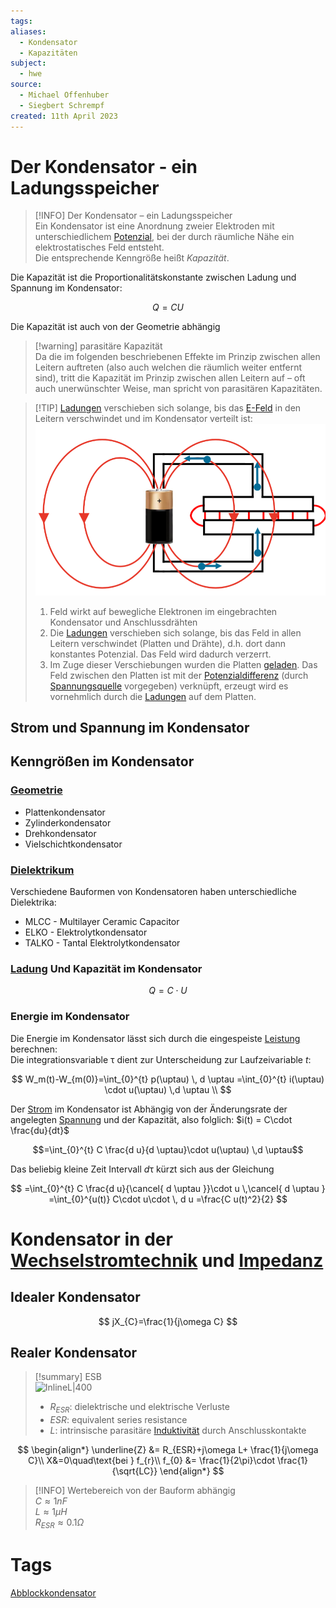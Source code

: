 ```yaml
---
tags: 
aliases:
  - Kondensator
  - Kapazitäten
subject:
  - hwe
source:
  - Michael Offenhuber
  - Siegbert Schrempf
created: 11th April 2023
---
```


# Der Kondensator - ein Ladungsspeicher

> [!INFO] Der Kondensator – ein Ladungsspeicher  
>  Ein Kondensator ist eine Anordnung zweier Elektroden mit unterschiedlichem [Potenzial](elektrische%20Spannung.md), bei der durch räumliche Nähe ein elektrostatisches Feld entsteht.  
>  Die entsprechende Kenngröße heißt *Kapazität*.

Die Kapazität ist die Proportionalitätskonstante zwischen Ladung und Spannung im Kondensator:

$$Q = CU$$

Die Kapazität ist auch von der Geometrie abhängig





> [!warning] parasitäre Kapazität  
>  Da die im folgenden beschriebenen Effekte im Prinzip zwischen allen Leitern auftreten (also auch welchen die räumlich weiter entfernt sind), tritt die Kapazität im Prinzip zwischen allen Leitern auf – oft auch unerwünschter Weise, man spricht von parasitären Kapazitäten.



> [!TIP] [Ladungen](Statisches%20E-Feld.md) verschieben sich solange, bis das [E-Feld](Elektrisches%20Feld.md) in den Leitern verschwindet und im Kondensator verteilt ist:
> ![InlineR|350](assets/KondensatorBatterie.png)
> 1. Feld wirkt auf bewegliche Elektronen im eingebrachten Kondensator und Anschlussdrähten
> 1. Die [Ladungen](Statisches%20E-Feld.md) verschieben sich solange, bis das Feld in allen Leitern verschwindet (Platten und Drähte), d.h. dort dann konstantes Potenzial. Das Feld wird dadurch verzerrt.
> 1. Im Zuge dieser Verschiebungen wurden die Platten [geladen](Statisches%20E-Feld.md). Das Feld zwischen den Platten ist mit der [Potenzialdifferenz](elektrische%20Spannung.md) (durch [Spannungsquelle](elektrische%20Spannung.md) vorgegeben) verknüpft, erzeugt wird es vornehmlich durch die [Ladungen](Statisches%20E-Feld.md) auf dem Platten.


## Strom und Spannung im Kondensator



## Kenngrößen im Kondensator

### [Geometrie](../Mathematik/mathe%20(4)/Geometrie.md)

- Plattenkondensator
- Zylinderkondensator
- Drehkondensator
- Vielschichtkondensator

### [Dielektrikum](Dielektrikum.md)

Verschiedene Bauformen von Kondensatoren haben unterschiedliche Dielektrika:
- MLCC - Multilayer Ceramic Capacitor
- ELKO - Elektrolytkondensator
- TALKO - Tantal Elektrolytkondensator

### [Ladung](Statisches%20E-Feld.md) Und Kapazität im Kondensator

$$
Q=C\cdot U
$$

### Energie im Kondensator

Die Energie im Kondensator lässt sich durch die eingespeiste [Leistung](elektrische%20Leistung.md) berechnen:  
Die integrationsvariable $\uptau$ dient zur Unterscheidung zur Laufzeivariable $t$: 

$$
W_m(t)-W_{m(0)}=\int_{0}^{t} p(\uptau) \, d \uptau =\int_{0}^{t} i(\uptau) \cdot u(\uptau) \,d \uptau \\
$$

Der [Strom](elektrischer%20Strom.md) im Kondensator ist Abhängig von der Änderungsrate der angelegten [Spannung](elektrische%20Spannung.md) und der Kapazität, also folglich: $i(t) = C\cdot \frac{du}{dt}$  

$$=\int_{0}^{t} C \frac{d u}{d \uptau}\cdot u(\uptau) \,d \uptau$$

Das beliebig kleine Zeit Intervall $d\uptau$ kürzt sich aus der Gleichung

$$
=\int_{0}^{t} C \frac{d u}{\cancel{ d \uptau }}\cdot u \,\cancel{ d \uptau }
=\int_{0}^{u(t)} C\cdot u\cdot \, d u
=\frac{C u(t)^2}{2}
$$

# Kondensator in der [Wechselstromtechnik](Wechselstromtechnik.md) und [Impedanz](Impedanz.md)

## Idealer Kondensator

$$
jX_{C}=\frac{1}{j\omega C}
$$

## Realer Kondensator

> [!summary] ESB  
> ![InlineL|400](assets/cap_esb.png)
> 
> - $R_{ESR}$: dielektrische und elektrische Verluste
> - $ESR$: equivalent series resistance
> - $L$: intrinsische parasitäre [Induktivität](Induktivitäten.md) durch Anschlusskontakte

$$
\begin{align*}
\underline{Z} &= R_{ESR}+j\omega L+ \frac{1}{j\omega C}\\
X&=0\quad\text{bei } f_{r}\\
f_{0} &= \frac{1}{2\pi}\cdot \frac{1}{\sqrt{LC}}
\end{align*}
$$

> [!INFO] Wertebereich von der Bauform abhängig  
> $C\approx1nF$  
> $L\approx1\mu H$  
> $R_{ESR}\approx0.1\Omega$

# Tags

[Abblockkondensator](Abblockkondensator.md)